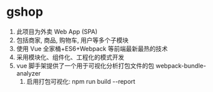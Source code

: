 # gshop
1) 此项目为外卖 Web App (SPA) 
2) 包括商家, 商品, 购物车, 用户等多个子模块 
3) 使用 Vue 全家桶+ES6+Webpack 等前端最新最热的技术 
4) 采用模块化、组件化、工程化的模式开发
5) vue 脚手架提供了一个用于可视化分析打包文件的包 webpack-bundle-analyzer 
   1) 启用打包可视化: npm run build --report

